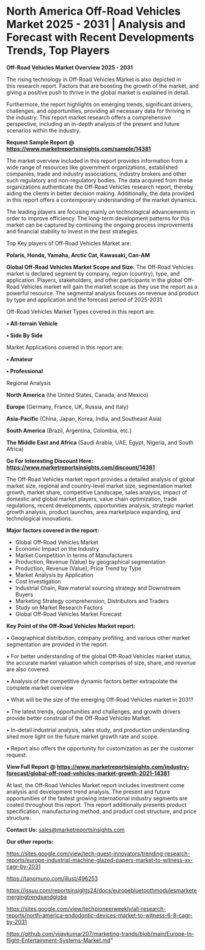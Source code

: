  # North America Off-Road Vehicles Market 2025 - 2031 | Analysis and Forecast with Recent Developments Trends, Top Players

<Strong> Off-Road Vehicles Market Overview 2025 - 2031</strong>

The rising technology in Off-Road Vehicles Market is also depicted in this research report. Factors that are boosting the growth of the market, and giving a positive push to thrive in the global market is explained in detail.

Furthermore, the report highlights on emerging trends, significant drivers, challenges, and opportunities, providing all necessary data for thriving in the industry. This report market research offers a comprehensive perspective, including an in-depth analysis of the present and future scenarios within the industry.

<strong>Request Sample Report @ <a href=https://www.marketreportsinsights.com/sample/14381>https://www.marketreportsinsights.com/sample/14381</a></strong>

The market overview included in this report provides information from a wide range of resources like government organizations, established companies, trade and industry associations, industry brokers and other such regulatory and non-regulatory bodies. The data acquired from these organizations authenticate the Off-Road Vehicles research report, thereby aiding the clients in better decision making. Additionally, the data provided in this report offers a contemporary understanding of the market dynamics.

The leading players are focusing mainly on technological advancements in order to improve efficiency. The long-term development patterns for this market can be captured by continuing the ongoing process improvements and financial stability to invest in the best strategies.

Top Key players of Off-Road Vehicles Market are:

<strong>Polaris, Honda, Yamaha, Arctic Cat, Kawasaki, Can-AM</strong>

<strong><b>Global Off-Road Vehicles Market Scope and Size:</b></strong>
The Off-Road Vehicles market is declared segment by company, region (country), type, and application. Players, stakeholders, and other participants in the global Off-Road Vehicles market will gain the market scope as they use the report as a powerful resource. The segmental analysis focuses on revenue and product by type and application and the forecast period of 2025-2031.

Off-Road Vehicles Market Types covered in this report are:

<strong>• All-terrain Vehicle

• Side By Side</strong>

Market Applications covered in this report are:

<strong>• Amateur

• Professional</strong> 

Regional Analysis

<strong>North America</strong> (the United States, Canada, and Mexico)

<strong>Europe</strong> (Germany, France, UK, Russia, and Italy)

<strong>Asia-Pacific</strong> (China, Japan, Korea, India, and Southeast Asia)

<strong>South America</strong> (Brazil, Argentina, Colombia, etc.)

<strong>The Middle East and Africa</strong> (Saudi Arabia, UAE, Egypt, Nigeria, and South Africa)

<strong>Go For Interesting Discount Here: <a href=https://www.marketreportsinsights.com/discount/14381>https://www.marketreportsinsights.com/discount/14381</a></strong>

The Off-Road Vehicles market report provides a detailed analysis of global market size, regional and country-level market size, segmentation market growth, market share, competitive Landscape, sales analysis, impact of domestic and global market players, value chain optimization, trade regulations, recent developments, opportunities analysis, strategic market growth analysis, product launches, area marketplace expanding, and technological innovations.

<strong><b>Major factors covered in the report:</b></strong>
<ul>
  <li>Global Off-Road Vehicles Market </li>
  <li>Economic Impact on the Industry</li>
  <li>Market Competition in terms of Manufacturers</li>
  <li>Production, Revenue (Value) by geographical segmentation</li>
  <li>Production, Revenue (Value), Price Trend by Type</li>
  <li>Market Analysis by Application</li>
  <li>Cost Investigation</li>
  <li>Industrial Chain, Raw material sourcing strategy and Downstream Buyers</li>
  <li>Marketing Strategy comprehension, Distributors and Traders</li>
  <li>Study on Market Research Factors</li>
  <li>Global Off-Road Vehicles Market Forecast</li>
</ul>

<strong><b>Key Point of the Off-Road Vehicles Market report:</b></strong>

• Geographical distribution, company profiling, and various other market segmentation are provided in the report.

• For better understanding of the global Off-Road Vehicles market status, the accurate market valuation which comprises of size, share, and revenue are also covered.

• Analysis of the competitive dynamic factors better extrapolate the complete market overview

• What will be the size of the emerging Off-Road Vehicles market in 2031?

• The latest trends, opportunities and challenges, and growth drivers provide better construal of the Off-Road Vehicles Market.

• In-detail industrial analysis, sales study, and production understanding shed more light on the future market growth rate and scope.

• Report also offers the opportunity for customization as per the customer request.

<strong><b>View Full Report @ <a href=https://www.marketreportsinsights.com/industry-forecast/global-off-road-vehicles-market-growth-2021-14381>https://www.marketreportsinsights.com/industry-forecast/global-off-road-vehicles-market-growth-2021-14381</a></b></strong>


At last, the Off-Road Vehicles Market report includes investment come analysis and development trend analysis. The present and future opportunities of the fastest growing international industry segments are coated throughout this report. This report additionally presents product specification, manufacturing method, and product cost structure, and price structure.

<strong>Contact Us:</strong>
sales@marketreportsinsights.com

<strong>Our other reports:</strong>

<a href=https://sites.google.com/view/tech-quest-innovators/trending-research-reports/europe-industrial-machine-glazed-papers-market-to-witness-xx-cagr-by-2031>https://sites.google.com/view/tech-quest-innovators/trending-research-reports/europe-industrial-machine-glazed-papers-market-to-witness-xx-cagr-by-2031</a>

<a href=https://tanomuno.com/illust/496253>https://tanomuno.com/illust/496253</a>

<a href=https://issuu.com/reportsinsights24/docs/europebluetoothmodulesmarketemergingtrendsandgloba>https://issuu.com/reportsinsights24/docs/europebluetoothmodulesmarketemergingtrendsandgloba</a>

<a href=https://sites.google.com/view/techpioneerweekly/all-research-reports/north-america-endodontic-devices-market-to-witness-6-8-cagr-by-2031>https://sites.google.com/view/techpioneerweekly/all-research-reports/north-america-endodontic-devices-market-to-witness-6-8-cagr-by-2031</a>

<a href=https://github.com/vijaykumar207/marketing-trands/blob/main/Europe-In-flight-Entertainment-Systems-Market.md>https://github.com/vijaykumar207/marketing-trands/blob/main/Europe-In-flight-Entertainment-Systems-Market.md</a>"
